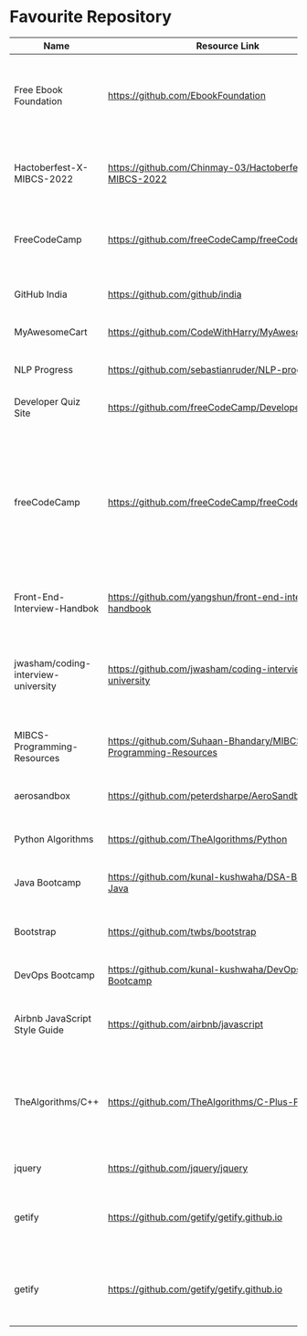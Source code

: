 # Favourite Repository
Name | Resource Link | Information
------ | ------- | --------------
Free Ebook Foundation | https://github.com/EbookFoundation | It consists of thousands of books, overseeing various concepts and covers hundreds of programming languages. 
Hactoberfest-X-MIBCS-2022 |https://github.com/Chinmay-03/Hactoberfest-X-MIBCS-2022 | Hactoberfest X MIBCS 2022 repo for students to contribute in open source projects within campus
FreeCodeCamp|https://github.com/freeCodeCamp/freeCodeCamp | freeCodeCamp.org's open-source codebase and curriculum. Learn to code for free
GitHub India | https://github.com/github/india | GitHub resources and information for the developer community in India 
MyAwesomeCart| https://github.com/CodeWithHarry/MyAwesomeCart | A Django E commerce website.
NLP Progress | https://github.com/sebastianruder/NLP-progress | contains dataset for NLP training including Bengali, Arabic and Nepali.
Developer Quiz Site | https://github.com/freeCodeCamp/Developer_Quiz_Site | hosts 700+ multiple choice questions
freeCodeCamp | https://github.com/freeCodeCamp/freeCodeCamp | freeCodeCamp.org is a friendly community where you can learn to code for free. It is run by a donor-supported 501(c)(3) nonprofit to help millions of busy adults transition into tech. Our community has already helped more than 40,000 people get their first developer job.
Front-End-Interview-Handbok|https://github.com/yangshun/front-end-interview-handbook|  Front End interview preparation materials for busy engineers.
jwasham/coding-interview-university |https://github.com/jwasham/coding-interview-university | This repo help to prepare you well for a technical interview at just about any software company, including the giants: Amazon, Facebook, Google, and Microsoft.
MIBCS-Programming-Resources | https://github.com/Suhaan-Bhandary/MIBCS-Programming-Resources |Students can easily contribute for Hactoberfest'22
aerosandbox|https://github.com/peterdsharpe/AeroSandbox| This repository makes the user to understand aircraft design and structure in better way.
Python Algorithms | https://github.com/TheAlgorithms/Python | One stop solution for python codes
Java Bootcamp |https://github.com/kunal-kushwaha/DSA-Bootcamp-Java| This repository has all the resources to practice and learn Java , DSA & OOP in Java.
Bootstrap | https://github.com/twbs/bootstrap | Best Web design framework for web developers.
DevOps Bootcamp | https://github.com/kunal-kushwaha/DevOps-Bootcamp | This repository contains all the required information for DevOps.
Airbnb JavaScript Style Guide | https://github.com/airbnb/javascript | This repo is the ultimate styling guide for javascript learners.
TheAlgorithms/C++ | https://github.com/TheAlgorithms/C-Plus-Plus | Collection of various algorithms in mathematics, machine learning, computer science and physics implemented in C++ for educational purposes.
jquery | https://github.com/jquery/jquery | This repo contains all required info of jquery
getify | https://github.com/getify/getify.github.io | You Don’t Know JavaScript is without a doubt the unofficial reference book for the freeCodeCamp community. 
getify | https://github.com/getify/getify.github.io | You Don’t Know JavaScript is without a doubt the unofficial reference book for the freeCodeCamp community. 
